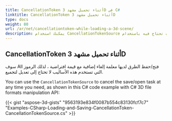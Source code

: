```yaml
---
title: CancellationToken أثناء تحميل مشهد 3D في C#
linktitle: CancellationToken أثناء تحميل مشهد 3D
type: docs
weight: 80
url: /ar/net/cancellationtoken-while-loading-a-3d-scene/
description: يمكنك استخدام CancellationTokenSource لإلغاء مهمة الحفظ/الفتح في أي وقت تحتاج فيه باستخدام C# 3D معالجة الملفات وتحويلها API.
---
```

##  **CancellationToken أثناء تحميل مشهد 3D**
سوف All فتح/حفظ الطرق لديها معلمة إلغاء إضافية مع قيمة افتراضية ، لذلك الرموز التي تستخدم هذه الأساليب لا تحتاج إلى تعديل لتجميع.

You can use the `CancellationTokenSource` to cancel the save/open task at any time you need, as shown in this C# code example with C# 3D file formats manipulation API:

{{< gist "aspose-3d-gists" "9563193e834f0087b554c83130fcf7c7" "Examples-CSharp-Loading-and-Saving-CancellationToken-CancellationTokenSource.cs" >}}
